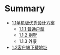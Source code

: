 # Summary

* [1.1单机版优秀设计方案](README.md)
  * [1.1.1 普通户型](111-pu-tong-hu-xing.md)
  * [1.1.2 别墅](112-bie-shu.md)
  * 1.1.3 外景
* [1.2客户端下载地址](chapter1.md)

